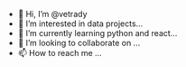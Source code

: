 - 👋 Hi, I’m @vetrady
- 👀 I’m interested in data projects...
- 🌱 I’m currently learning python and react...
- 💞️ I’m looking to collaborate on ...
- 📫 How to reach me ...

<!---
vetrady/vetrady is a ✨ special ✨ repository because its `README.md` (this file) appears on your GitHub profile.
You can click the Preview link to take a look at your changes.
--->
